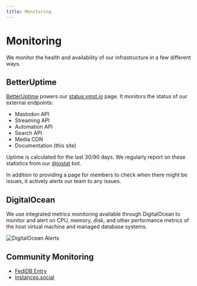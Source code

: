 ```yaml
---
title: Monitoring
---
```


# Monitoring

We monitor the health and availability of our infrastructure in a few different ways.

## BetterUptime

[BetterUptime](https://betterstack.com/uptime) powers our [status.vmst.io](https://status.vmst.io) page.
It monitors the status of our external endpoints:

- Mastodon API
- Streaming API
- Automation API
- Search API
- Media CDN
- Documentation (this site)

Uptime is calculated for the last 30/90 days.
We regularly report on these statistics from our [@iostat](https://vmst.io/@iostat) bot.

In addition to providing a page for members to check when there might be issues, it actively alerts our team to any issues.

## DigitalOcean

We use integrated metrics monitoring available through DigitalOcean to monitor and alert on CPU, memory, disk, and other performance metrics of the host virtual machine and managed database systems.

![DigitalOcean Alerts](/do-alert.png)

## Community Monitoring

- [FediDB Entry](https://fedidb.org/network/instance?domain=vmst.io)
- [Instances.social](https://instances.social/vmst.io)
